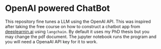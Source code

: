 # OpenAI powered ChatBot

This repository fine tunes a LLM using the OpenAI API. This was inspired after taking the free course on how to construct a chatbot app from [deeplearnin.ai](https://www.deeplearning.ai/short-courses/langchain-chat-with-your-data/) using `langchain`. 
By default it uses my PhD thesis but you may change the pdf document. The jupyter notebook runs the program and you will need a OpenaAI API key for it to work.
